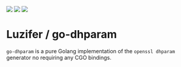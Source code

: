 [![](https://badges.fyi/static/godoc/reference/5272B4)](https://pkg.go.dev/github.com/Luzifer/go-dhparam)
![](https://badges.fyi/github/license/Luzifer/go-dhparam)
![](https://badges.fyi/github/latest-tag/Luzifer/go-dhparam)

# Luzifer / go-dhparam

`go-dhparam` is a pure Golang implementation of the `openssl dhparam` generator no requiring any CGO bindings.
